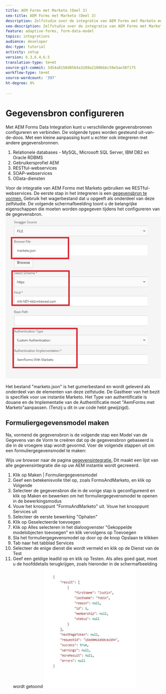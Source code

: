 ```yaml
---
title: AEM Forms met Marketo (Deel 3)
seo-title: AEM Forms met Marketo (Deel 3)
description: Zelfstudie over de integratie van AEM Forms met Marketo met behulp van het AEM Forms-formuliergegevensmodel.
seo-description: Zelfstudie over de integratie van AEM Forms met Marketo met behulp van het AEM Forms-formuliergegevensmodel.
feature: adaptive-forms, form-data-model
topics: integrations
audience: developer
doc-type: tutorial
activity: setup
version: 6.3,6.4,6.5
translation-type: tm+mt
source-git-commit: 3d54a8158d0564a3289a2100bbbc59e5ae38f175
workflow-type: tm+mt
source-wordcount: '397'
ht-degree: 0%

---
```



# Gegevensbron configureren

Met AEM Forms Data Integration kunt u verschillende gegevensbronnen configureren en verbinden. De volgende types worden gesteund uit-van-de-doos. Met een kleine aanpassing kunt u echter ook integreren met andere gegevensbronnen.

1. Relationele databases - MySQL, Microsoft SQL Server, IBM DB2 en Oracle RDBMS
1. Gebruikersprofiel AEM
1. RESTful-webservices
1. SOAP-webservices
1. OData-diensten

Voor de integratie van AEM Forms met Marketo gebruiken we RESTful-webservices. De eerste stap in het integreren is een [gegevensbron te vormen.](https://helpx.adobe.com/experience-manager/6-4/forms/using/configure-data-sources.html#ConfigureRESTfulwebservices) Gebruik het wagerbestand dat u opgeeft als onderdeel van deze zelfstudie. De volgende schermafbeelding toont u de belangrijke eigenschappen die moeten worden opgegeven tijdens het configureren van de gegevensbron.
![gegevensbron](assets/datasource.jfif)

Het bestand &quot;marketo.json&quot; is het gumerbestand en wordt geleverd als onderdeel van de elementen van deze zelfstudie.
De Gastheer van het bezit is specifiek voor uw instantie Marketo.
Het Type van authentificatie is douane en de Implementatie van de Authentificatie moet &quot;AemForms met Marketo&quot;aanpassen. (Tenzij u dit in uw code hebt gewijzigd).

## Formuliergegevensmodel maken

Na, vormend de gegevensbron is de volgende stap een Model van de Gegevens van de Vorm te creëren dat op de gegevensbron gebaseerd is die in de vroegere stap wordt gevormd. Voer de volgende stappen uit om een formuliergegevensmodel te maken:

Wijs uw browser naar de pagina [gegevensintegratie.](http://localhost:4502/aem/forms.html/content/dam/formsanddocuments-fdm) Dit maakt een lijst van alle gegevensintegratie die op uw AEM instantie wordt gecreeerd.

1. Klik op Maken | Formuliergegevensmodel
1. Geef een betekenisvolle titel op, zoals FormsAndMarketo, en klik op Volgende
1. Selecteer de gegevensbron die in de vorige stap is geconfigureerd en klik op Maken en bewerken om het formuliergegevensmodel te openen in de bewerkingsmodus
1. Vouw het knooppunt &quot;FormsAndMarketo&quot; uit. Vouw het knooppunt Services uit
1. Selecteer de eerste bewerking &quot;Ophalen&quot;
1. Klik op Geselecteerde toevoegen
1. Klik op Alles selecteren in het dialoogvenster &quot;Gekoppelde modelobjecten toevoegen&quot; en klik vervolgens op Toevoegen
1. Sla het formuliergegevensmodel op door op de knop Opslaan te klikken
1. Tab naar het tabblad Services
1. Selecteer de enige dienst die wordt vermeld en klik op de Dienst van de Test
1. Geef een geldige leadId op en klik op Testen. Als alles goed gaat, moet u de hoofddetails terugkrijgen, zoals hieronder in de schermafbeelding wordt getoond
   ![testresultaten](assets/testresults.jfif)
